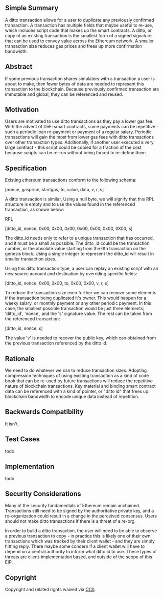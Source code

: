## Simple Summary
A ditto transaction allows for a user to duplicate any previously confirmed transaction.  A transaction has multiple fields that maybe useful to re-use, which includes script code that makes up the smart contracts. A ditto, or copy of an existing transaction is the smallest form of a signed signature that can be used to convey value across the Ethereum network. A smaller transaction size reduces gas prices and frees up more confirmation bandwidth.

## Abstract
If some previous transaction shares simulators with a transaction a user is about to make, then fewer bytes of data are needed to represent this transaction to the blockchain. Because previously confirmed transaction are immutable and global, they can be referenced and reused.

## Motivation
Users are motivated to use ditto transactions as they pay a lower gas fee.  With the advent of DeFi smart contracts, some payments can be repetitive - such a periodic loan re-payment or payment of a regular salary.  Periodic transactions will gain the most from lower gas fees with ditto transactions over other transaction types. Additionally, if another user executed a very large contract - this script could be copied for a fraction of the cost because scripts can be re-run without being forced to re-define them.

## Specification
Existing ethereum transactions conform to the following schema:

[nonce, gasprice, startgas, to, value, data, v, r, s]

A ditto transaction is similar, Using a null byte, we will signify that this RPL structure is empty and to use the values found in the referenced transaction, as shown below:

RPL

[ditto_id, nonce, 0x00, 0x00, 0x00, 0x00, 0x00, 0x00, 0X00, s]

The ditto_id needs only to refer to a unique transaction that has occurred, and it must be a small as possible.  The ditto_id could be the transaction number, or the absolute value starting from the 0th transaction on the genesis block. Using a single integer to represent the ditto_id will result in smaller transaction sizes.

Using this ditto transaction type, a user can replay an existing script with an new source account and destination by overriding specific fields:

[ditto_id, nonce, 0x00, 0x00, to, 0x00, 0x00, v, r, s]

To reduce the transaction size even further we can remove some elements if the transaction being duplicated it's owner.  This would happen for a weeky salary, or monthly payment or any other periodic payment. In this case, the smallest possible transaction would be just three elements; 'ditto_id',  'nonce', and the 's' signature value.  The rest can be taken from the referenced transaction:

[ditto_id, nonce, s]

The value 'v' is needed to recover the public key, which can obtained from the previous transaction referenced by the ditto id.

## Rationale
We need to do whatever we can to reduce transaction sizes.  Adopting compression techniques of using existing transaction as a kind of code book that can be re-used by future transactions will reduce the repetitive nature of blockchain transactions.  Key material and binding smart contract data can be referenced with a kind of pointer, or "ditto id" that frees up blockchain bandwidth to encode unique data instead of repetition.

## Backwards Compatibility
It isn't.

## Test Cases
todo.

## Implementation
todo.

## Security Considerations
Many of the security fundamentals of Ethereum remain unchained.  Transactions still need to be signed by the authoritative private key, and a re-organization could result in a change in the perceived consensus. Users should not make ditto transactions if there is a threat of a re-org.

In order to build a ditto transaction, the user will need to be able to observe a previous transaction to copy - in practice this is likely one of their own transactions which was tracked by their client wallet - and they are simply hitting reply.   There maybe some concern if a client wallet will have to depend on a central authority to inform what ditto id to use. These types of threats are client-implementation based, and outside of the scope of this EIP.

## Copyright
Copyright and related rights waived via [CC0](https://creativecommons.org/publicdomain/zero/1.0/).
